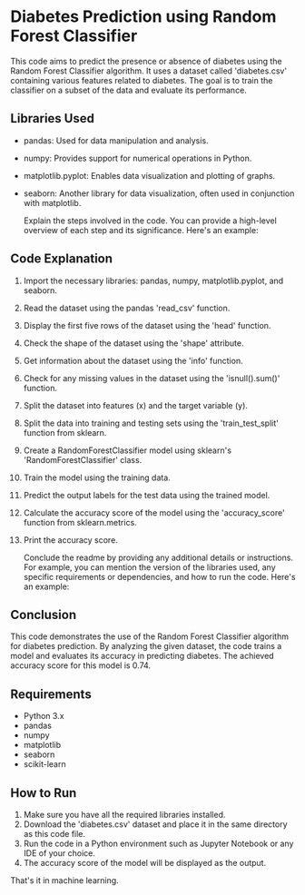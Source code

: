 # Diabetes Prediction using Random Forest Classifier

This code aims to predict the presence or absence of diabetes using the Random Forest Classifier algorithm. It uses a dataset called 'diabetes.csv' containing various features related to diabetes. The goal is to train the classifier on a subset of the data and evaluate its performance.

## Libraries Used

- pandas: Used for data manipulation and analysis.
- numpy: Provides support for numerical operations in Python.
- matplotlib.pyplot: Enables data visualization and plotting of graphs.
- seaborn: Another library for data visualization, often used in conjunction with matplotlib.

    Explain the steps involved in the code. You can provide a high-level overview of each step and its significance. Here's an example:

## Code Explanation

1. Import the necessary libraries: pandas, numpy, matplotlib.pyplot, and seaborn.
2. Read the dataset using the pandas 'read_csv' function.
3. Display the first five rows of the dataset using the 'head' function.
4. Check the shape of the dataset using the 'shape' attribute.
5. Get information about the dataset using the 'info' function.
6. Check for any missing values in the dataset using the 'isnull().sum()' function.
7. Split the dataset into features (x) and the target variable (y).
8. Split the data into training and testing sets using the 'train_test_split' function from sklearn.
9. Create a RandomForestClassifier model using sklearn's 'RandomForestClassifier' class.
10. Train the model using the training data.
11. Predict the output labels for the test data using the trained model.
12. Calculate the accuracy score of the model using the 'accuracy_score' function from sklearn.metrics.
13. Print the accuracy score.

    Conclude the readme by providing any additional details or instructions. For example, you can mention the version of the libraries used, any specific requirements or dependencies, and how to run the code. Here's an example:


## Conclusion

This code demonstrates the use of the Random Forest Classifier algorithm for diabetes prediction. By analyzing the given dataset, the code trains a model and evaluates its accuracy in predicting diabetes. The achieved accuracy score for this model is 0.74.

## Requirements

- Python 3.x
- pandas
- numpy
- matplotlib
- seaborn
- scikit-learn

## How to Run

1. Make sure you have all the required libraries installed.
2. Download the 'diabetes.csv' dataset and place it in the same directory as this code file.
3. Run the code in a Python environment such as Jupyter Notebook or any IDE of your choice.
4. The accuracy score of the model will be displayed as the output.

That's it in machine learning.


